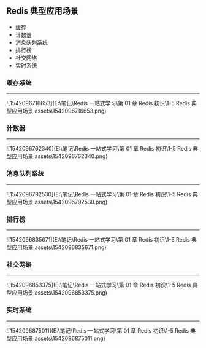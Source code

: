 ## Redis 典型应用场景

- 缓存
- 计数器
- 消息队列系统
- 排行榜
- 社交网络
- 实时系统



### 缓存系统

---

![1542096716653](E:\笔记\Redis 一站式学习\第 01 章 Redis 初识\1-5 Redis 典型应用场景.assets\1542096716653.png)



### 计数器

---

![1542096762340](E:\笔记\Redis 一站式学习\第 01 章 Redis 初识\1-5 Redis 典型应用场景.assets\1542096762340.png)



### 消息队列系统

---

![1542096792530](E:\笔记\Redis 一站式学习\第 01 章 Redis 初识\1-5 Redis 典型应用场景.assets\1542096792530.png)



### 排行榜

---

![1542096835671](E:\笔记\Redis 一站式学习\第 01 章 Redis 初识\1-5 Redis 典型应用场景.assets\1542096835671.png)



### 社交网络

---

![1542096853375](E:\笔记\Redis 一站式学习\第 01 章 Redis 初识\1-5 Redis 典型应用场景.assets\1542096853375.png)



### 实时系统

---

![1542096875011](E:\笔记\Redis 一站式学习\第 01 章 Redis 初识\1-5 Redis 典型应用场景.assets\1542096875011.png)

